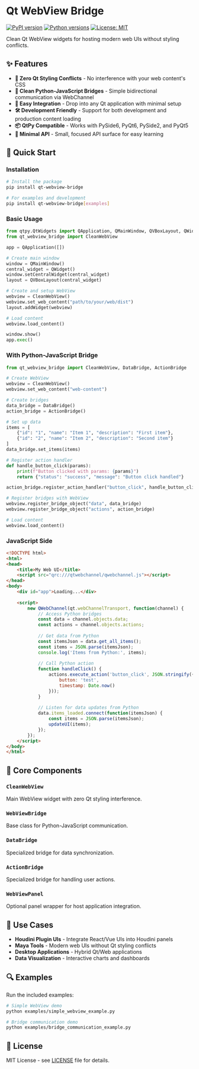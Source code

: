 # Qt WebView Bridge

[![PyPI version](https://badge.fury.io/py/qt-webview-bridge.svg)](https://badge.fury.io/py/qt-webview-bridge)
[![Python versions](https://img.shields.io/pypi/pyversions/qt-webview-bridge.svg)](https://pypi.org/project/qt-webview-bridge/)
[![License: MIT](https://img.shields.io/badge/License-MIT-yellow.svg)](https://opensource.org/licenses/MIT)

Clean Qt WebView widgets for hosting modern web UIs without styling conflicts.

## ✨ Features

- **🎨 Zero Qt Styling Conflicts** - No interference with your web content's CSS
- **🔗 Clean Python-JavaScript Bridges** - Simple bidirectional communication via WebChannel
- **🚀 Easy Integration** - Drop into any Qt application with minimal setup
- **🛠️ Development Friendly** - Support for both development and production content loading
- **📦 QtPy Compatible** - Works with PySide6, PyQt6, PySide2, and PyQt5
- **🎯 Minimal API** - Small, focused API surface for easy learning

## 🚀 Quick Start

### Installation

```bash
# Install the package
pip install qt-webview-bridge

# For examples and development
pip install qt-webview-bridge[examples]
```

### Basic Usage

```python
from qtpy.QtWidgets import QApplication, QMainWindow, QVBoxLayout, QWidget
from qt_webview_bridge import CleanWebView

app = QApplication([])

# Create main window
window = QMainWindow()
central_widget = QWidget()
window.setCentralWidget(central_widget)
layout = QVBoxLayout(central_widget)

# Create and setup WebView
webview = CleanWebView()
webview.set_web_content("path/to/your/web/dist")
layout.addWidget(webview)

# Load content
webview.load_content()

window.show()
app.exec()
```

### With Python-JavaScript Bridge

```python
from qt_webview_bridge import CleanWebView, DataBridge, ActionBridge

# Create WebView
webview = CleanWebView()
webview.set_web_content("web-content")

# Create bridges
data_bridge = DataBridge()
action_bridge = ActionBridge()

# Set up data
items = [
    {"id": "1", "name": "Item 1", "description": "First item"},
    {"id": "2", "name": "Item 2", "description": "Second item"}
]
data_bridge.set_items(items)

# Register action handler
def handle_button_click(params):
    print(f"Button clicked with params: {params}")
    return {"status": "success", "message": "Button click handled"}

action_bridge.register_action_handler("button_click", handle_button_click)

# Register bridges with WebView
webview.register_bridge_object("data", data_bridge)
webview.register_bridge_object("actions", action_bridge)

# Load content
webview.load_content()
```

### JavaScript Side

```html
<!DOCTYPE html>
<html>
<head>
    <title>My Web UI</title>
    <script src="qrc:///qtwebchannel/qwebchannel.js"></script>
</head>
<body>
    <div id="app">Loading...</div>
    
    <script>
        new QWebChannel(qt.webChannelTransport, function(channel) {
            // Access Python bridges
            const data = channel.objects.data;
            const actions = channel.objects.actions;
            
            // Get data from Python
            const itemsJson = data.get_all_items();
            const items = JSON.parse(itemsJson);
            console.log('Items from Python:', items);
            
            // Call Python action
            function handleClick() {
                actions.execute_action('button_click', JSON.stringify({
                    button: 'test',
                    timestamp: Date.now()
                }));
            }
            
            // Listen for data updates from Python
            data.items_loaded.connect(function(itemsJson) {
                const items = JSON.parse(itemsJson);
                updateUI(items);
            });
        });
    </script>
</body>
</html>
```

## 🔧 Core Components

### `CleanWebView`
Main WebView widget with zero Qt styling interference.

### `WebViewBridge`
Base class for Python-JavaScript communication.

### `DataBridge` 
Specialized bridge for data synchronization.

### `ActionBridge`
Specialized bridge for handling user actions.

### `WebViewPanel`
Optional panel wrapper for host application integration.

## 🎯 Use Cases

- **Houdini Plugin UIs** - Integrate React/Vue UIs into Houdini panels
- **Maya Tools** - Modern web UIs without Qt styling conflicts  
- **Desktop Applications** - Hybrid Qt/Web applications
- **Data Visualization** - Interactive charts and dashboards

## 🔍 Examples

Run the included examples:

```bash
# Simple WebView demo
python examples/simple_webview_example.py

# Bridge communication demo  
python examples/bridge_communication_example.py
```

## 📄 License

MIT License - see [LICENSE](LICENSE) file for details.
